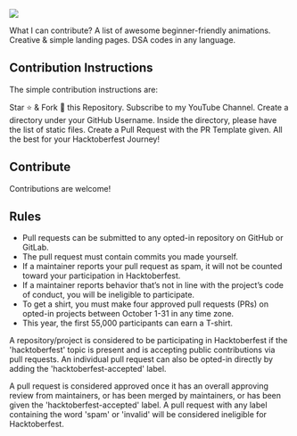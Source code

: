 ![](https://hacktoberfest.digitalocean.com/_nuxt/img/logo-hacktoberfest-full.f42e3b1.svg)

What I can contribute?
A list of awesome beginner-friendly animations.
Creative & simple landing pages.
DSA codes in any language.

## Contribution Instructions
The simple contribution instructions are:

Star ⭐ & Fork 🍴 this Repository. Subscribe to my YouTube Channel.
Create a directory under your GitHub Username.
Inside the directory, please have the list of static files.
Create a Pull Request with the PR Template given.
All the best for your Hacktoberfest Journey!

## Contribute
Contributions are welcome! 

## Rules
- Pull requests can be submitted to any opted-in repository on GitHub or GitLab.
- The pull request must contain commits you made yourself.
- If a maintainer reports your pull request as spam, it will not be counted toward your participation in Hacktoberfest.
- If a maintainer reports behavior that’s not in line with the project’s code of conduct, you will be ineligible to participate.
- To get a shirt, you must make four approved pull requests (PRs) on opted-in projects between October 1-31 in any time zone.
- This year, the first 55,000 participants can earn a T-shirt.

A repository/project is considered to be participating in Hacktoberfest if the 'hacktoberfest' topic is present and is accepting public contributions via pull requests. An individual pull request can also be opted-in directly by adding the 'hacktoberfest-accepted' label.

A pull request is considered approved once it has an overall approving review from maintainers, or has been merged by maintainers, or has been given the 'hacktoberfest-accepted' label. A pull request with any label containing the word 'spam' or 'invalid' will be considered ineligible for Hacktoberfest.
